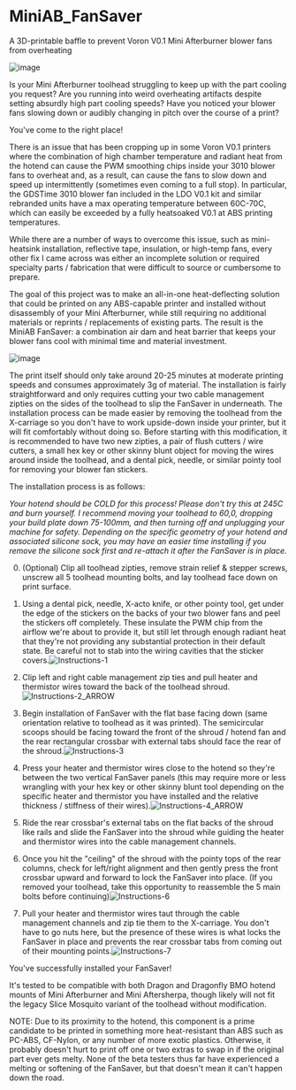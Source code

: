 # MiniAB_FanSaver
A 3D-printable baffle to prevent Voron V0.1 Mini Afterburner blower fans from overheating

![image](/photos/FanSaver_Overview.png)


Is your Mini Afterburner toolhead struggling to keep up with the part cooling you request? Are you running into weird overheating artifacts despite setting absurdly high part cooling speeds? Have you noticed your blower fans slowing down or audibly changing in pitch over the course of a print?

You've come to the right place!

There is an issue that has been cropping up in some Voron V0.1 printers where the combination of high chamber temperature and radiant heat from the hotend can cause the PWM smoothing chips inside your 3010 blower fans to overheat and, as a result, can cause the fans to slow down and speed up intermittently (sometimes even coming to a full stop). In particular, the GDSTime 3010 blower fan included in the LDO V0.1 kit and similar rebranded units have a max operating temperature between 60C-70C, which can easily be exceeded by a fully heatsoaked V0.1 at ABS printing temperatures.

While there are a number of ways to overcome this issue, such as mini-heatsink installation, reflective tape, insulation, or high-temp fans, every other fix I came across was either an incomplete solution or required specialty parts / fabrication that were difficult to source or cumbersome to prepare.

The goal of this project was to make an all-in-one heat-deflecting solution that could be printed on any ABS-capable printer and installed without disassembly of your Mini Afterburner, while still requiring no additional materials or reprints / replacements of existing parts. The result is the MiniAB FanSaver: a combination air dam and heat barrier that keeps your blower fans cool with minimal time and material investment.

![image](https://user-images.githubusercontent.com/16828635/142791590-98ef35b4-4009-4260-a9ef-7b3c9291664a.png)

The print itself should only take around 20-25 minutes at moderate printing speeds and consumes approximately 3g of material. The installation is fairly straightforward and only requires cutting your two cable management zipties on the sides of the toolhead to slip the FanSaver in underneath. The installation process can be made easier by removing the toolhead from the X-carriage so you don't have to work upside-down inside your printer, but it will fit comfortably without doing so. Before starting with this modification, it is recommended to have two new zipties, a pair of flush cutters / wire cutters, a small hex key or other skinny blunt object for moving the wires around inside the toolhead, and a dental pick, needle, or similar pointy tool for removing your blower fan stickers.

The installation process is as follows:

*Your hotend should be COLD for this process! Please don't try this at 245C and burn yourself. I recommend moving your toolhead to 60,0, dropping your build plate down 75-100mm, and then turning off and unplugging your machine for safety. Depending on the specific geometry of your hotend and associated silicone sock, you may have an easier time installing if you remove the silicone sock first and re-attach it after the FanSaver is in place.*

0. (Optional) Clip all toolhead zipties, remove strain relief & stepper screws, unscrew all 5 toolhead mounting bolts, and lay toolhead face down on print surface.

1. Using a dental pick, needle, X-acto knife, or other pointy tool, get under the edge of the stickers on the backs of your two blower fans and peel the stickers off completely. These insulate the PWM chip from the airflow we're about to provide it, but still let through enough radiant heat that they're not providing any substantial protection in their default state. Be careful not to stab into the wiring cavities that the sticker covers.![Instructions-1](https://user-images.githubusercontent.com/16828635/142790176-4311ac3c-41e9-4de3-a3c9-8db06afee233.jpg)


2. Clip left and right cable management zip ties and pull heater and thermistor wires toward the back of the toolhead shroud.![Instructions-2_ARROW](https://user-images.githubusercontent.com/16828635/142791039-67841dfb-deee-4443-b1f8-1e1b7f399cd8.jpg)


3. Begin installation of FanSaver with the flat base facing down (same orientation relative to toolhead as it was printed). The semicircular scoops should be facing toward the front of the shroud / hotend fan and the rear rectangular crossbar with external tabs should face the rear of the shroud.![Instructions-3](https://user-images.githubusercontent.com/16828635/142791049-dfaac6f2-f365-476a-a9ab-bc80db52d8c9.jpg)


4. Press your heater and thermistor wires close to the hotend so they're between the two vertical FanSaver panels (this may require more or less wrangling with your hex key or other skinny blunt tool depending on the specific heater and thermistor you have installed and the relative thickness / stiffness of their wires).![Instructions-4_ARROW](https://user-images.githubusercontent.com/16828635/142791071-4222600b-8270-468d-88d4-c48eaf2cfb2e.jpg)

5. Ride the rear crossbar's external tabs on the flat backs of the shroud like rails and slide the FanSaver into the shroud while guiding the heater and thermistor wires into the cable management channels.

6. Once you hit the "ceiling" of the shroud with the pointy tops of the rear columns, check for left/right alignment and then gently press the front crossbar upward and forward to lock the FanSaver into place. (If you removed your toolhead, take this opportunity to reassemble the 5 main bolts before continuing)![Instructions-6](https://user-images.githubusercontent.com/16828635/142791098-9ea83386-1fe5-4b85-8732-b7fbb83ea98a.jpg)


7. Pull your heater and thermistor wires taut through the cable management channels and zip tie them to the X-carriage. You don't have to go nuts here, but the presence of these wires is what locks the FanSaver in place and prevents the rear crossbar tabs from coming out of their mounting points.![Instructions-7](https://user-images.githubusercontent.com/16828635/142791109-15f38343-175c-4084-97e1-d46261e7371d.jpg)


You've successfully installed your FanSaver!

It's tested to be compatible with both Dragon and Dragonfly BMO hotend mounts of Mini Afterburner and Mini Aftersherpa, though likely will not fit the legacy Slice Mosquito variant of the toolhead without modification.

NOTE: Due to its proximity to the hotend, this component is a prime candidate to be printed in something more heat-resistant than ABS such as PC-ABS, CF-Nylon, or any number of more exotic plastics. Otherwise, it probably doesn't hurt to print off one or two extras to swap in if the original part ever gets melty. None of the beta testers thus far have experienced a melting or softening of the FanSaver, but that doesn't mean it can't happen down the road.

